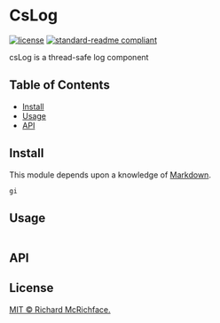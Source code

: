 # CsLog


[![license](https://img.shields.io/github/license/:user/:repo.svg)](LICENSE)
[![standard-readme compliant](https://img.shields.io/badge/readme%20style-standard-brightgreen.svg?style=flat-square)](https://github.com/artcodeman/csLog)

csLog is a thread-safe log component

## Table of Contents

- [Install](#install)
- [Usage](#usage)
- [API](#api)

## Install

This module depends upon a knowledge of [Markdown]().

```
gi
```


## Usage

```
```



## API





## License

[MIT © Richard McRichface.](./LICENSE)